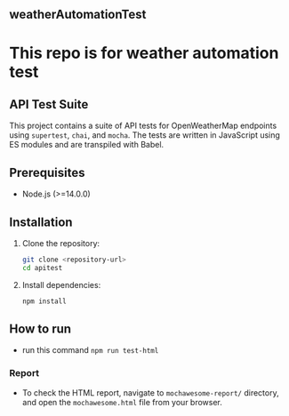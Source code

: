 ## weatherAutomationTest
This repo is for weather automation test
=======
## API Test Suite

This project contains a suite of API tests for OpenWeatherMap endpoints using `supertest`, `chai`, and `mocha`. The tests are written in JavaScript using ES modules and are transpiled with Babel.

## Prerequisites

- Node.js (>=14.0.0)

## Installation

1. Clone the repository:

   ```bash
   git clone <repository-url>
   cd apitest
   ```

2. Install dependencies:
   ```bash
   npm install
   ```

## How to run

- run this command `npm run test-html`

### Report
- To check the HTML report, navigate to `mochawesome-report/` directory, and open the `mochawesome.html` file from your browser.
